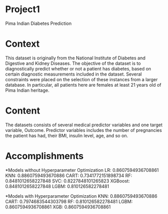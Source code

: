 # Project1
Pima Indian Diabetes Prediction

# Context
This dataset is originally from the National Institute of Diabetes and Digestive and Kidney Diseases. The objective of the dataset is to diagnostically predict whether or not a
patient has diabetes, based on certain diagnostic measurements included in the dataset. Several constraints were placed on the selection of these instances from a larger database.
In particular, all patients here are females at least 21 years old of Pima Indian heritage.

# Content
The datasets consists of several medical predictor variables and one target variable, Outcome. Predictor variables includes the number of pregnancies the patient has had, their
BMI, insulin level, age, and so on.

# Accomplishments

*Models without Hyperparameter Optimization
LR: 0.8607594936708861
KNN: 0.8860759493670886
CART: 0.7341772151898734
RF: 0.8481012658227848
SVC: 0.8227848101265823
XGBoost: 0.8481012658227848
LGBM: 0.810126582278481

*Models with Hyperparameter Optimization
KNN: 0.8860759493670886
CART: 0.7974683544303798
RF: 0.810126582278481
LGBM: 0.8607594936708861
XGB: 0.8607594936708861
